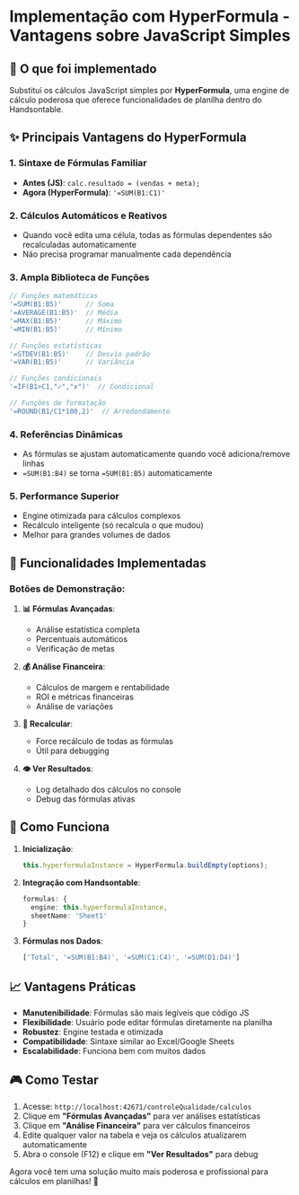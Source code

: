 # Implementação com HyperFormula - Vantagens sobre JavaScript Simples

## 🚀 O que foi implementado

Substituí os cálculos JavaScript simples por **HyperFormula**, uma engine de cálculo poderosa que oferece funcionalidades de planilha dentro do Handsontable.

## ✨ Principais Vantagens do HyperFormula

### 1. **Sintaxe de Fórmulas Familiar**
- **Antes (JS)**: `calc.resultado = (vendas + meta);`  
- **Agora (HyperFormula)**: `'=SUM(B1:C1)'`

### 2. **Cálculos Automáticos e Reativos**
- Quando você edita uma célula, todas as fórmulas dependentes são recalculadas automaticamente
- Não precisa programar manualmente cada dependência

### 3. **Ampla Biblioteca de Funções**
```typescript
// Funções matemáticas
'=SUM(B1:B5)'      // Soma
'=AVERAGE(B1:B5)'  // Média
'=MAX(B1:B5)'      // Máximo
'=MIN(B1:B5)'      // Mínimo

// Funções estatísticas
'=STDEV(B1:B5)'    // Desvio padrão
'=VAR(B1:B5)'      // Variância

// Funções condicionais
'=IF(B1>C1,"✓","✗")'  // Condicional

// Funções de formatação
'=ROUND(B1/C1*100,2)'  // Arredondamento
```

### 4. **Referências Dinâmicas**
- As fórmulas se ajustam automaticamente quando você adiciona/remove linhas
- `=SUM(B1:B4)` se torna `=SUM(B1:B5)` automaticamente

### 5. **Performance Superior**
- Engine otimizada para cálculos complexos
- Recálculo inteligente (só recalcula o que mudou)
- Melhor para grandes volumes de dados

## 🎯 Funcionalidades Implementadas

### **Botões de Demonstração:**

1. **📊 Fórmulas Avançadas**: 
   - Análise estatística completa
   - Percentuais automáticos
   - Verificação de metas

2. **💰 Análise Financeira**: 
   - Cálculos de margem e rentabilidade
   - ROI e métricas financeiras
   - Análise de variações

3. **🔧 Recalcular**: 
   - Force recálculo de todas as fórmulas
   - Útil para debugging

4. **👁️ Ver Resultados**: 
   - Log detalhado dos cálculos no console
   - Debug das fórmulas ativas

## 🔄 Como Funciona

1. **Inicialização**: 
   ```typescript
   this.hyperformulaInstance = HyperFormula.buildEmpty(options);
   ```

2. **Integração com Handsontable**:
   ```typescript
   formulas: {
     engine: this.hyperformulaInstance,
     sheetName: 'Sheet1'
   }
   ```

3. **Fórmulas nos Dados**:
   ```typescript
   ['Total', '=SUM(B1:B4)', '=SUM(C1:C4)', '=SUM(D1:D4)']
   ```

## 📈 Vantagens Práticas

- **Manutenibilidade**: Fórmulas são mais legíveis que código JS
- **Flexibilidade**: Usuário pode editar fórmulas diretamente na planilha
- **Robustez**: Engine testada e otimizada
- **Compatibilidade**: Sintaxe similar ao Excel/Google Sheets
- **Escalabilidade**: Funciona bem com muitos dados

## 🎮 Como Testar

1. Acesse: `http://localhost:42671/controleQualidade/calculos`
2. Clique em **"Fórmulas Avançadas"** para ver análises estatísticas
3. Clique em **"Análise Financeira"** para ver cálculos financeiros
4. Edite qualquer valor na tabela e veja os cálculos atualizarem automaticamente
5. Abra o console (F12) e clique em **"Ver Resultados"** para debug

Agora você tem uma solução muito mais poderosa e profissional para cálculos em planilhas! 🎉